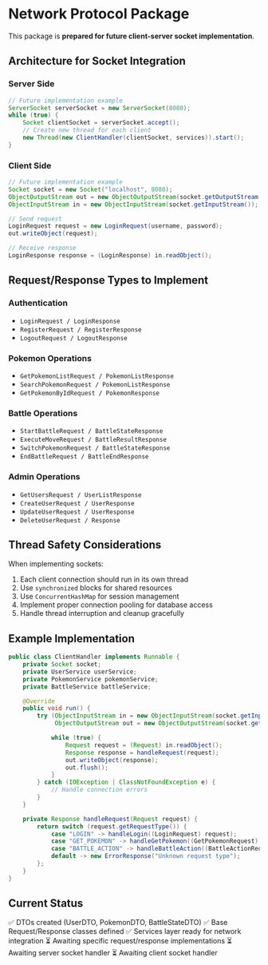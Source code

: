 # Network Protocol Package

This package is **prepared for future client-server socket implementation**.

## Architecture for Socket Integration

### Server Side
```java
// Future implementation example
ServerSocket serverSocket = new ServerSocket(8080);
while (true) {
    Socket clientSocket = serverSocket.accept();
    // Create new thread for each client
    new Thread(new ClientHandler(clientSocket, services)).start();
}
```

### Client Side
```java
// Future implementation example
Socket socket = new Socket("localhost", 8080);
ObjectOutputStream out = new ObjectOutputStream(socket.getOutputStream());
ObjectInputStream in = new ObjectInputStream(socket.getInputStream());

// Send request
LoginRequest request = new LoginRequest(username, password);
out.writeObject(request);

// Receive response
LoginResponse response = (LoginResponse) in.readObject();
```

## Request/Response Types to Implement

### Authentication
- `LoginRequest / LoginResponse`
- `RegisterRequest / RegisterResponse`
- `LogoutRequest / LogoutResponse`

### Pokemon Operations
- `GetPokemonListRequest / PokemonListResponse`
- `SearchPokemonRequest / PokemonListResponse`
- `GetPokemonByIdRequest / PokemonResponse`

### Battle Operations
- `StartBattleRequest / BattleStateResponse`
- `ExecuteMoveRequest / BattleResultResponse`
- `SwitchPokemonRequest / BattleStateResponse`
- `EndBattleRequest / BattleEndResponse`

### Admin Operations
- `GetUsersRequest / UserListResponse`
- `CreateUserRequest / UserResponse`
- `UpdateUserRequest / UserResponse`
- `DeleteUserRequest / Response`

## Thread Safety Considerations

When implementing sockets:
1. Each client connection should run in its own thread
2. Use `synchronized` blocks for shared resources
3. Use `ConcurrentHashMap` for session management
4. Implement proper connection pooling for database access
5. Handle thread interruption and cleanup gracefully

## Example Implementation

```java
public class ClientHandler implements Runnable {
    private Socket socket;
    private UserService userService;
    private PokemonService pokemonService;
    private BattleService battleService;

    @Override
    public void run() {
        try (ObjectInputStream in = new ObjectInputStream(socket.getInputStream());
             ObjectOutputStream out = new ObjectOutputStream(socket.getOutputStream())) {

            while (true) {
                Request request = (Request) in.readObject();
                Response response = handleRequest(request);
                out.writeObject(response);
                out.flush();
            }
        } catch (IOException | ClassNotFoundException e) {
            // Handle connection errors
        }
    }

    private Response handleRequest(Request request) {
        return switch (request.getRequestType()) {
            case "LOGIN" -> handleLogin((LoginRequest) request);
            case "GET_POKEMON" -> handleGetPokemon((GetPokemonRequest) request);
            case "BATTLE_ACTION" -> handleBattleAction((BattleActionRequest) request);
            default -> new ErrorResponse("Unknown request type");
        };
    }
}
```

## Current Status

✅ DTOs created (UserDTO, PokemonDTO, BattleStateDTO)
✅ Base Request/Response classes defined
✅ Services layer ready for network integration
⏳ Awaiting specific request/response implementations
⏳ Awaiting server socket handler
⏳ Awaiting client socket handler
